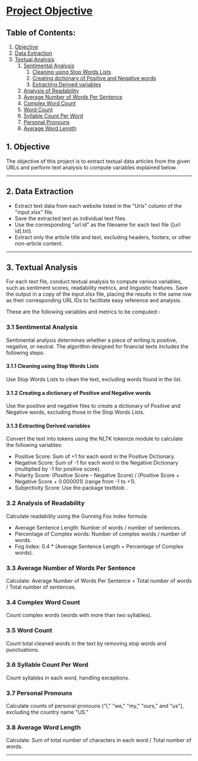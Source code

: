 # <ins> Project Objective</ins>

## Table of Contents:
1. [Objective](#1-objective)
2. [Data Extraction](#2-data-extraction)
3. [Textual Analysis](#3-textual-analysis)
   1. [Sentimental Analysis](#31-sentimental-analysis)
      1. [Cleaning using Stop Words Lists](#311-cleaning-using-stop-words-lists)
      2. [Creating dictionary of Positive and Negative words](#312-creating-dictionary-of-positive-and-negative-words)
      3. [Extracting Derived variables](#313-extracting-derived-variables)
   2. [Analysis of Readability](#32-analysis-of-readability)
   3. [Average Number of Words Per Sentence](#33-average-number-of-words-per-sentence)
   4. [Complex Word Count](#34-complex-word-count)
   5. [Word Count](#35-word-count)
   6. [Syllable Count Per Word](#36-syllable-count-per-word)
   7. [Personal Pronouns](#37-personal-pronouns)
   8. [Average Word Length](#38-average-word-length)

## 1. Objective
The objective of this project is to extract textual data articles from the given URLs and perform text analysis to compute variables explained below.

-------------------------
## 2. Data Extraction
- Extract text data from each website listed in the "Urls" column of the "input.xlsx" file.
- Save the extracted text as individual text files.
- Use the corresponding "url id" as the filename for each text file ([url id].txt).
- Extract only the article title and text, excluding headers, footers, or other non-article content.

-------------------------

## 3. Textual Analysis
For each text file, conduct textual analysis to compute various variables, such as sentiment scores, readability metrics, and linguistic features. Save the output in a copy of the input.xlsx file, placing the results in the same row as their corresponding URL IDs to facilitate easy reference and analysis.

These are the following variables and metrics to be computed:-

### 3.1 Sentimental Analysis
Sentimental analysis determines whether a piece of writing is positive, negative, or neutral. The algorithm designed for financial texts includes the following steps:

#### 3.1.1 Cleaning using Stop Words Lists
Use Stop Words Lists to clean the text, excluding words found in the list.

#### 3.1.2 Creating a dictionary of Positive and Negative words
Use the positive and negative files to create a dictionary of Positive and Negative words, excluding those in the Stop Words Lists.

#### 3.1.3 Extracting Derived variables
Convert the text into tokens using the NLTK tokenize module to calculate the following variables:
- Positive Score: Sum of +1 for each word in the Positive Dictionary.
- Negative Score: Sum of -1 for each word in the Negative Dictionary (multiplied by -1 for positive score).
- Polarity Score: (Positive Score – Negative Score) / (Positive Score + Negative Score + 0.000001) (range from -1 to +1).
- Subjectivity Score: Use the package textblob .

### 3.2 Analysis of Readability
Calculate readability using the Gunning Fox index formula:

- Average Sentence Length: Number of words / number of sentences.
- Percentage of Complex words: Number of complex words / number of words.
- Fog Index: 0.4 * (Average Sentence Length + Percentage of Complex words).

### 3.3 Average Number of Words Per Sentence
Calculate: Average Number of Words Per Sentence = Total number of words / Total number of sentences.

### 3.4 Complex Word Count
Count complex words (words with more than two syllables).

### 3.5 Word Count
Count total cleaned words in the text by removing stop words and punctuations.

### 3.6 Syllable Count Per Word
Count syllables in each word, handling exceptions.

### 3.7 Personal Pronouns
Calculate counts of personal pronouns ("I," "we," "my," "ours," and "us"), excluding the country name "US."

### 3.8 Average Word Length
Calculate: Sum of total number of characters in each word / Total number of words.

------------------------------------------------